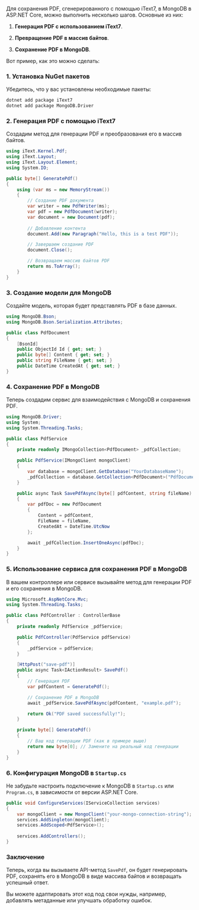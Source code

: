 Для сохранения PDF, сгенерированного с помощью iText7, в MongoDB в ASP.NET Core, можно выполнить несколько шагов. Основные из них:

1. **Генерация PDF с использованием iText7**.
    
2. **Превращение PDF в массив байтов**.
    
3. **Сохранение PDF в MongoDB**.
    

Вот пример, как это можно сделать:

### 1. Установка NuGet пакетов

Убедитесь, что у вас установлены необходимые пакеты:

```bash
dotnet add package iText7
dotnet add package MongoDB.Driver
```

### 2. Генерация PDF с помощью iText7

Создадим метод для генерации PDF и преобразования его в массив байтов.

```csharp
using iText.Kernel.Pdf;
using iText.Layout;
using iText.Layout.Element;
using System.IO;

public byte[] GeneratePdf()
{
    using (var ms = new MemoryStream())
    {
        // Создание PDF документа
        var writer = new PdfWriter(ms);
        var pdf = new PdfDocument(writer);
        var document = new Document(pdf);
        
        // Добавление контента
        document.Add(new Paragraph("Hello, this is a test PDF"));

        // Завершаем создание PDF
        document.Close();

        // Возвращаем массив байтов PDF
        return ms.ToArray();
    }
}
```

### 3. Создание модели для MongoDB

Создайте модель, которая будет представлять PDF в базе данных.

```csharp
using MongoDB.Bson;
using MongoDB.Bson.Serialization.Attributes;

public class PdfDocument
{
    [BsonId]
    public ObjectId Id { get; set; }
    public byte[] Content { get; set; }
    public string FileName { get; set; }
    public DateTime CreatedAt { get; set; }
}
```

### 4. Сохранение PDF в MongoDB

Теперь создадим сервис для взаимодействия с MongoDB и сохранения PDF.

```csharp
using MongoDB.Driver;
using System;
using System.Threading.Tasks;

public class PdfService
{
    private readonly IMongoCollection<PdfDocument> _pdfCollection;

    public PdfService(IMongoClient mongoClient)
    {
        var database = mongoClient.GetDatabase("YourDatabaseName");
        _pdfCollection = database.GetCollection<PdfDocument>("PdfDocuments");
    }

    public async Task SavePdfAsync(byte[] pdfContent, string fileName)
    {
        var pdfDoc = new PdfDocument
        {
            Content = pdfContent,
            FileName = fileName,
            CreatedAt = DateTime.UtcNow
        };

        await _pdfCollection.InsertOneAsync(pdfDoc);
    }
}
```

### 5. Использование сервиса для сохранения PDF в MongoDB

В вашем контроллере или сервисе вызывайте метод для генерации PDF и его сохранения в MongoDB.

```csharp
using Microsoft.AspNetCore.Mvc;
using System.Threading.Tasks;

public class PdfController : ControllerBase
{
    private readonly PdfService _pdfService;

    public PdfController(PdfService pdfService)
    {
        _pdfService = pdfService;
    }

    [HttpPost("save-pdf")]
    public async Task<IActionResult> SavePdf()
    {
        // Генерация PDF
        var pdfContent = GeneratePdf();

        // Сохранение PDF в MongoDB
        await _pdfService.SavePdfAsync(pdfContent, "example.pdf");

        return Ok("PDF saved successfully!");
    }

    private byte[] GeneratePdf()
    {
        // Ваш код генерации PDF (как в примере выше)
        return new byte[0]; // Замените на реальный код генерации
    }
}
```

### 6. Конфигурация MongoDB в `Startup.cs`

Не забудьте настроить подключение к MongoDB в `Startup.cs` или `Program.cs`, в зависимости от версии ASP.NET Core.

```csharp
public void ConfigureServices(IServiceCollection services)
{
    var mongoClient = new MongoClient("your-mongo-connection-string");
    services.AddSingleton(mongoClient);
    services.AddScoped<PdfService>();
    
    services.AddControllers();
}
```

### Заключение

Теперь, когда вы вызываете API-метод `SavePdf`, он будет генерировать PDF, сохранять его в MongoDB в виде массива байтов и возвращать успешный ответ.

Вы можете адаптировать этот код под свои нужды, например, добавлять метаданные или улучшать обработку ошибок.